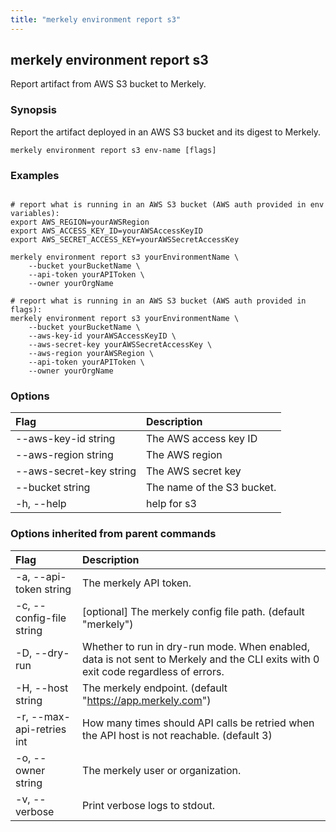 ```yaml
---
title: "merkely environment report s3"
---
```


## merkely environment report s3

Report artifact from AWS S3 bucket to Merkely.

### Synopsis


Report the artifact deployed in an AWS S3 bucket and its digest to Merkely. 


```shell
merkely environment report s3 env-name [flags]
```

### Examples

```shell

# report what is running in an AWS S3 bucket (AWS auth provided in env variables):
export AWS_REGION=yourAWSRegion
export AWS_ACCESS_KEY_ID=yourAWSAccessKeyID
export AWS_SECRET_ACCESS_KEY=yourAWSSecretAccessKey

merkely environment report s3 yourEnvironmentName \
	--bucket yourBucketName \
	--api-token yourAPIToken \
	--owner yourOrgName

# report what is running in an AWS S3 bucket (AWS auth provided in flags):
merkely environment report s3 yourEnvironmentName \
	--bucket yourBucketName \
	--aws-key-id yourAWSAccessKeyID \
	--aws-secret-key yourAWSSecretAccessKey \
	--aws-region yourAWSRegion \
	--api-token yourAPIToken \
	--owner yourOrgName	

```

### Options
| Flag | Description |
| :--- | :--- |
|        --aws-key-id string  |  The AWS access key ID  |
|        --aws-region string  |  The AWS region  |
|        --aws-secret-key string  |  The AWS secret key  |
|        --bucket string  |  The name of the S3 bucket.  |
|    -h, --help  |  help for s3  |


### Options inherited from parent commands
| Flag | Description |
| :--- | :--- |
|    -a, --api-token string  |  The merkely API token.  |
|    -c, --config-file string  |  [optional] The merkely config file path. (default "merkely")  |
|    -D, --dry-run  |  Whether to run in dry-run mode. When enabled, data is not sent to Merkely and the CLI exits with 0 exit code regardless of errors.  |
|    -H, --host string  |  The merkely endpoint. (default "https://app.merkely.com")  |
|    -r, --max-api-retries int  |  How many times should API calls be retried when the API host is not reachable. (default 3)  |
|    -o, --owner string  |  The merkely user or organization.  |
|    -v, --verbose  |  Print verbose logs to stdout.  |


